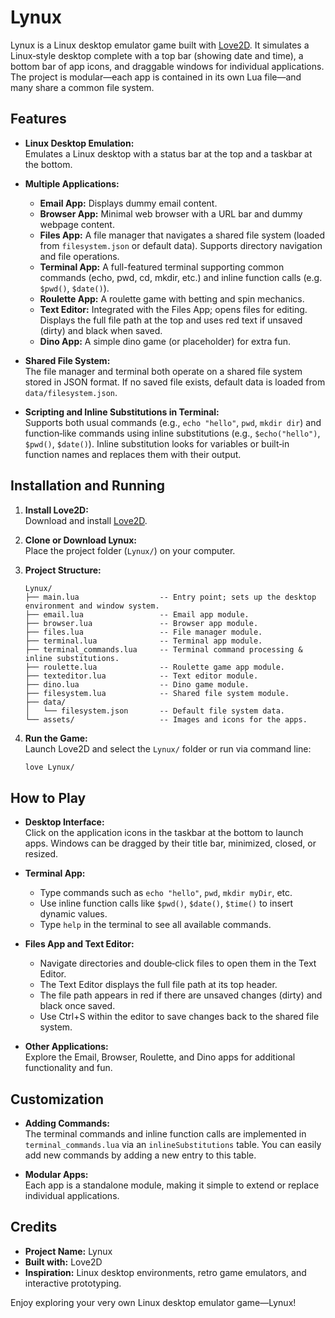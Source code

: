 # Lynux

Lynux is a Linux desktop emulator game built with [Love2D](https://love2d.org/). It simulates a Linux‑style desktop complete with a top bar (showing date and time), a bottom bar of app icons, and draggable windows for individual applications. The project is modular—each app is contained in its own Lua file—and many share a common file system.

## Features

- **Linux Desktop Emulation:**  
  Emulates a Linux desktop with a status bar at the top and a taskbar at the bottom.

- **Multiple Applications:**  
  - **Email App:** Displays dummy email content.  
  - **Browser App:** Minimal web browser with a URL bar and dummy webpage content.  
  - **Files App:** A file manager that navigates a shared file system (loaded from `filesystem.json` or default data). Supports directory navigation and file operations.  
  - **Terminal App:** A full-featured terminal supporting common commands (echo, pwd, cd, mkdir, etc.) and inline function calls (e.g. `$pwd()`, `$date()`).  
  - **Roulette App:** A roulette game with betting and spin mechanics.  
  - **Text Editor:** Integrated with the Files App; opens files for editing. Displays the full file path at the top and uses red text if unsaved (dirty) and black when saved.  
  - **Dino App:** A simple dino game (or placeholder) for extra fun.

- **Shared File System:**  
  The file manager and terminal both operate on a shared file system stored in JSON format. If no saved file exists, default data is loaded from `data/filesystem.json`.

- **Scripting and Inline Substitutions in Terminal:**  
  Supports both usual commands (e.g., `echo "hello"`, `pwd`, `mkdir dir`) and function‑like commands using inline substitutions (e.g., `$echo("hello")`, `$pwd()`, `$date()`). Inline substitution looks for variables or built‑in function names and replaces them with their output.

## Installation and Running

1. **Install Love2D:**  
   Download and install [Love2D](https://love2d.org/).

2. **Clone or Download Lynux:**  
   Place the project folder (`Lynux/`) on your computer.

3. **Project Structure:**

   ```
   Lynux/
   ├── main.lua                  -- Entry point; sets up the desktop environment and window system.
   ├── email.lua                 -- Email app module.
   ├── browser.lua               -- Browser app module.
   ├── files.lua                 -- File manager module.
   ├── terminal.lua              -- Terminal app module.
   ├── terminal_commands.lua     -- Terminal command processing & inline substitutions.
   ├── roulette.lua              -- Roulette game app module.
   ├── texteditor.lua            -- Text editor module.
   ├── dino.lua                  -- Dino game module.
   ├── filesystem.lua            -- Shared file system module.
   ├── data/
   │   └── filesystem.json       -- Default file system data.
   └── assets/                   -- Images and icons for the apps.
   ```

4. **Run the Game:**  
   Launch Love2D and select the `Lynux/` folder or run via command line:
   ```bash
   love Lynux/
   ```

## How to Play

- **Desktop Interface:**  
  Click on the application icons in the taskbar at the bottom to launch apps. Windows can be dragged by their title bar, minimized, closed, or resized.

- **Terminal App:**  
  - Type commands such as `echo "hello"`, `pwd`, `mkdir myDir`, etc.  
  - Use inline function calls like `$pwd()`, `$date()`, `$time()` to insert dynamic values.
  - Type `help` in the terminal to see all available commands.

- **Files App and Text Editor:**  
  - Navigate directories and double‑click files to open them in the Text Editor.
  - The Text Editor displays the full file path at its top header.  
  - The file path appears in red if there are unsaved changes (dirty) and black once saved.  
  - Use Ctrl+S within the editor to save changes back to the shared file system.

- **Other Applications:**  
  Explore the Email, Browser, Roulette, and Dino apps for additional functionality and fun.

## Customization

- **Adding Commands:**  
  The terminal commands and inline function calls are implemented in `terminal_commands.lua` via an `inlineSubstitutions` table. You can easily add new commands by adding a new entry to this table.

- **Modular Apps:**  
  Each app is a standalone module, making it simple to extend or replace individual applications.

## Credits

- **Project Name:** Lynux  
- **Built with:** Love2D  
- **Inspiration:** Linux desktop environments, retro game emulators, and interactive prototyping.

Enjoy exploring your very own Linux desktop emulator game—Lynux!
